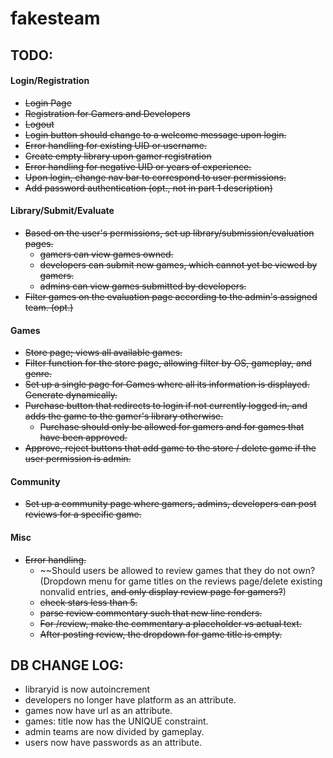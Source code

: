 # fakesteam
## TODO:
#### Login/Registration
* ~~Login Page~~
* ~~Registration for Gamers and Developers~~
* ~~Logout~~
* ~~Login button should change to a welcome message upon login.~~
* ~~Error handling for existing UID or username.~~
* ~~Create empty library upon gamer registration~~
* ~~Error handling for negative UID or years of experience.~~
* ~~Upon login, change nav bar to correspond to user permissions.~~
* ~~Add password authentication (opt., not in part 1 description)~~

#### Library/Submit/Evaluate
* ~~Based on the user's permissions, set up library/submission/evaluation pages.~~
    * ~~gamers can view games owned.~~
    * ~~developers can submit new games, which cannot yet be viewed by gamers.~~
    * ~~admins can view games submitted by developers.~~
* ~~Filter games on the evaluation page according to the admin's assigned team. (opt.)~~

#### Games
* ~~Store page; views all available games.~~
* ~~Filter function for the store page, allowing filter by OS, gameplay, and genre.~~
* ~~Set up a single page for Games where all its information is displayed. Generate dynamically.~~ 
* ~~Purchase button that redirects to login if not currently logged in, and adds the game to the gamer's library otherwise.~~
    * ~~Purchase should only be allowed for gamers and for games that have been approved.~~
* ~~Approve, reject buttons that add game to the store / delete game if the user permission is admin.~~

#### Community
* ~~Set up a community page where gamers, admins, developers can post reviews for a specific game.~~ 

#### Misc
* ~~Error handling.~~
    * ~~Should users be allowed to review games that they do not own? (Dropdown menu for game titles on the reviews page/delete existing nonvalid entries, ~~and only display review page for gamers?~~)
    * ~~check stars less than 5.~~
    * ~~parse review commentary such that new line renders.~~
    * ~~For /review, make the commentary a placeholder vs actual text.~~
    * ~~After posting review, the dropdown for game title is empty.~~

## DB CHANGE LOG:
* libraryid is now autoincrement
* developers no longer have platform as an attribute.
* games now have url as an attribute.
* games: title now has the UNIQUE constraint. 
* admin teams are now divided by gameplay. 
* users now have passwords as an attribute.
